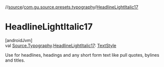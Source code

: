 //[source](../../index.md)/[com.gu.source.presets.typography](index.md)/[HeadlineLightItalic17](-headline-light-italic17.md)

# HeadlineLightItalic17

[androidJvm]\
val [Source.Typography](../com.gu.source/-source/-typography/index.md).[HeadlineLightItalic17](-headline-light-italic17.md): [TextStyle](https://developer.android.com/reference/kotlin/androidx/compose/ui/text/TextStyle.html)

Use for headlines, headings and any short form text like pull quotes, bylines and titles.
